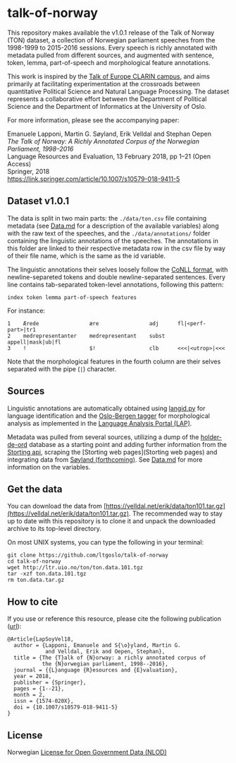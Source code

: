 # talk-of-norway

This repository makes available the v1.0.1 release of the Talk of Norway (TON) dataset, a collection of Norwegian parliament speeches from the 1998-1999 to 2015-2016 sessions. Every speech is richly annotated with metadata pulled from different sources, and augmented with sentence, token, lemma, part-of-speech and morphological feature annotations.

This work is inspired by the [Talk of Europe CLARIN campus](http://www.talkofeurope.eu/), and aims primarily at facilitating experimentation at the crossroads between quantitative Political Science and Natural Language Processing. The dataset represents a collaborative effort between the Department of Political Science and the Department of Informatics at the University of Oslo.

For more information, please see the accompanying paper: 

Emanuele Lapponi, Martin G. Søyland, Erik Velldal and Stephan Oepen  
_The Talk of Norway: A Richly Annotated Corpus of the Norwegian Parliament, 1998–2016_  
Language Resources and Evaluation, 13 February 2018, pp 1–21 (Open Access)  
Springer, 2018  
https://link.springer.com/article/10.1007/s10579-018-9411-5

## Dataset v1.0.1

The data is split in two main parts: the `./data/ton.csv` file containing metadata (see [Data.md](Data.md) for a description of the available variables) along with the raw text of the speeches, and the `./data/annotations/` folder containing the linguistic annotations of the speeches. The annotations in this folder are linked to their respective metadata row in the csv file by way of their file name, which is the same as the id variable.

The linguistic annotations their selves loosely follow the [CoNLL format](http://universaldependencies.org/format.html), with newline-separeted tokens and double newline-separated sentences. Every line contains tab-separated token-level annotations, following this pattern:

`index token lemma part-of-speech features`

For instance:

```
1    Ærede                ære                adj      fl|<perf-part>|tr1
2    medrepresentanter    medrepresentant    subst    appell|mask|ub|fl
3    !                    $!                 clb      <<<|<utrop>|<<<
```
Note that the morphological features in the fourth column are their selves separated with the pipe (`|`) character.

## Sources

Linguistic annotations are automatically obtained using [langid.py](https://github.com/saffsd/langid.py) for language identification and the [Oslo-Bergen tagger](https://github.com/noklesta/The-Oslo-Bergen-Tagger) for morphological analysis as implemented in the [Language Analysis Portal (LAP)](https://lap.clarino.uio.nohttps://lap.clarino.uio.no).

Metadata was pulled from several sources, utilizing a dump of the [holder-de-ord](https://www.holderdeord.no/portal) database as a starting point and adding further information from the [Storting api](https://data.stortinget.no/), scraping the [Storting web pages](Storting web pages) and integrating data from [Søyland (forthcoming)](https://github.com/martigso/ministersNor).
See [Data.md](Data.md) for more information on the variables.

## Get the data

You can download the data from [https://velldal.net/erik/data/ton101.tar.gz](https://velldal.net/erik/data/ton101.tar.gz). The recommended way to stay up to date with this repository is to clone it and unpack the downloaded archive to its top-level directory.

On most UNIX systems, you can type the following in your terminal:
```
git clone https://github.com/ltgoslo/talk-of-norway
cd talk-of-norway
wget http://ltr.uio.no/ton/ton.data.101.tgz
tar -xzf ton.data.101.tgz
rm ton.data.tar.gz
```

## How to cite

If you use or reference this resource, please cite the following publication ([url](https://link.springer.com/article/10.1007/s10579-018-9411-5)): 

```
@Article{LapSoyVel18,
  author = {Lapponi, Emanuele and S{\o}yland, Martin G. 
            and Velldal, Erik and Oepen, Stephan},
  title = {The {T}alk of {N}orway: a richly annotated corpus of 
           the {N}orwegian parliament, 1998--2016},
  journal = {{L}anguage {R}esources and {E}valuation},
  year = 2018,
  publisher = {Springer},
  pages = {1--21}, 
  month = 2,
  issn = {1574-020X},
  doi = {10.1007/s10579-018-9411-5}
}

```

## License

Norwegian [License for Open Government Data (NLOD)](LICENSE)
